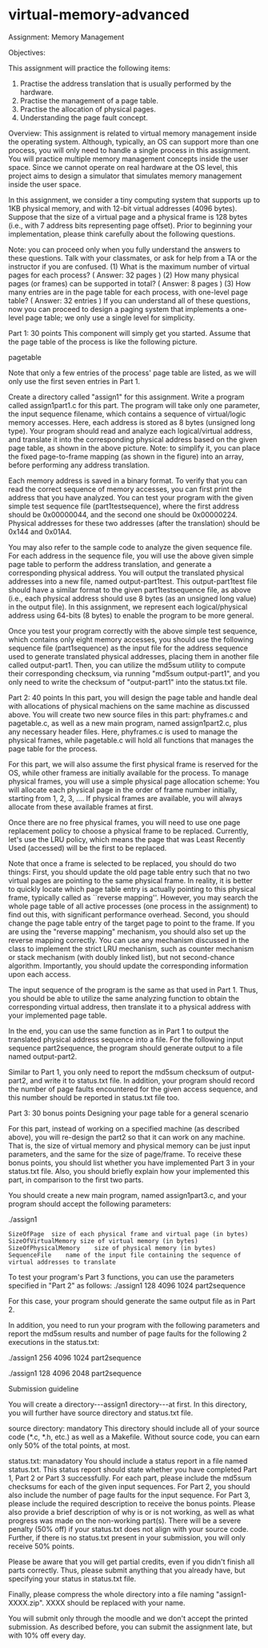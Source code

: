 # virtual-memory-advanced
Assignment: Memory Management

Objectives:

This assignment will practice the following items:
1. Practise the address translation that is usually performed by the hardware.
2. Practise the management of a page table.
3. Practise the allocation of physical pages.
4. Understanding the page fault concept.


Overview:
This assignment is related to virtual memory management inside the operating system. Although, typically, an OS can support more than one process, you will only need to handle a single process in this assignment. You will practice multiple memory management concepts inside the user space. Since we cannot operate on real hardware at the OS level, this project aims to design a simulator that simulates memory management inside the user space.



In this assignment, we consider a tiny computing system that supports up to 1KB physical memory, and with 12-bit virtual addresses (4096 bytes). Suppose that the size of a virtual page and a physical frame is 128 bytes (i.e., with 7 address bits representing page offset). Prior to beginning your implementation, please think carefully about the following questions.

Note: you can proceed only when you fully understand the answers to these questions. Talk with your classmates, or ask for help from a TA or the instructor if you are confused.
(1) What is the maximum number of virtual pages for each process?	( Answer: 32 pages )
(2) How many physical pages (or frames) can be supported in total?	( Answer: 8 pages )
(3) How many entries are in the page table for each process, with one-level page table?	( Answer: 32 entries )
If you can understand all of these questions, now you can proceed to design a paging system that implements a one-level page table; we only use a single level for simplicity.

Part 1: 30 points
This component will simply get you started. Assume that the page table of the process is like the following picture.

pagetable

Note that only a few entries of the process' page table are listed, as we will only use the first seven entries in Part 1.

Create a directory called "assign1" for this assignment. Write a program called assign1part1.c for this part. The program will take only one parameter, the input sequence filename, which contains a sequence of virtual/logic memory accesses. Here, each address is stored as 8 bytes (unsigned long type). Your program should read and analyze each logical/virtual address, and translate it into the corresponding physical address based on the given page table, as shown in the above picture. Note: to simplify it, you can place the fixed page-to-frame mapping (as shown in the figure) into an array, before performing any address translation.

Each memory address is saved in a binary format. To verify that you can read the correct sequence of memory accesses, you can first print the address that you have analyzed. You can test your program with the given simple test sequence file (part1testsequence), where the first address should be 0x00000044, and the second one should be 0x00000224. Physical addresses for these two addresses (after the translation) should be 0x144 and 0x01A4.

You may also refer to the sample code to analyze the given sequence file. For each address in the sequence file, you will use the above given simple page table to perform the address translation, and generate a corresponding physical address. You will output the translated physical addresses into a new file, named output-part1test. This output-part1test file should have a similar format to the given part1testsequence file, as above (i.e., each physical address should use 8 bytes (as an unsigned long value) in the output file). In this assignment, we represent each logical/physical address using 64-bits (8 bytes) to enable the program to be more general.

Once you test your program correctly with the above simple test sequence, which contains only eight memory accesses, you should use the following sequence file (part1sequence) as the input file for the address sequence used to generate translated physical addresses, placing them in another file called output-part1. Then, you can utilize the md5sum utility to compute their corresponding checksum, via running "md5sum output-part1", and you only need to write the checksum of "output-part1" into the status.txt file.



Part 2: 40 points
In this part, you will design the page table and handle deal with allocations of physical machiens on the same machine as discussed above. You will create two new source files in this part: phyframes.c and pagetable.c, as well as a new main program, named assign1part2.c, plus any necessary header files. Here, phyframes.c is used to manage the physical frames, while pagetable.c will hold all functions that manages the page table for the process.

For this part, we will also assume the first physical frame is reserved for the OS, while other framess are initially available for the process. To manage physical frames, you will use a simple physical page allocation scheme:
You will allocate each physical page in the order of frame number initially, starting from 1, 2, 3, .... If physical frames are available, you will always allocate from these available frames at first.

Once there are no free physical frames, you will need to use one page replacement policy to choose a physical frame to be replaced. Currently, let's use the LRU policy, which means the page that was Least Recently Used (accessed) will be the first to be replaced.



Note that once a frame is selected to be replaced, you should do two things:
First, you should update the old page table entry such that no two virtual pages are pointing to the same physical frame. In reality, it is better to quickly locate which page table entry is actually pointing to this physical frame, typically called as ``reverse mapping''. However, you may search the whole page table of all active processes (one process in the assignment) to find out this, with significant performance overhead.
Second, you should change the page table entry of the target page to point to the frame. If you are using the "reverse mapping" mechanism, you should also set up the reverse mapping correctly.
You can use any mechanism discussed in the class to implement the strict LRU mechanism, such as counter mechanism or stack mechanism (with doubly linked list), but not second-chance algorithm. Importantly, you should update the corresponding information upon each access.

The input sequence of the program is the same as that used in Part 1. Thus, you should be able to utilize the same analyzing function to obtain the corresponding virtual address, then translate it to a physical address with your implemented page table.

In the end, you can use the same function as in Part 1 to output the translated physical address sequence into a file. For the following input sequence part2sequence, the program should generate output to a file named output-part2.

Similar to Part 1, you only need to report the md5sum checksum of output-part2, and write it to status.txt file. In addition, your program should record the number of page faults encountered for the given access sequence, and this number should be reported in status.txt file too.

Part 3: 30 bonus points
Designing your page table for a general scenario

For this part, instead of working on a specified machine (as described above), you will re-design the part2 so that it can work on any machine. That is, the size of virtual memory and physical memory can be just input parameters, and the same for the size of page/frame. To receive these bonus points, you should list whether you have implemented Part 3 in your status.txt file. Also, you should briefly explain how your implemented this part, in comparison to the first two parts.

You should create a new main program, named assign1part3.c, and your program should accept the following parameters:

./assign1 <SizeOfPage> <SizeOfVirtualMemory> <SizeOfPhysicalMemory> <SequenceFile>

 	SizeOfPage	size of each physical frame and virtual page (in bytes)
 	SizeOfVirtualMemory	size of virtual memory (in bytes)
 	SizeOfPhysicalMemory	size of physical memory (in bytes)
 	SequenceFile	name of the input file containing the sequence of virtual addresses to translate


To test your program's Part 3 functions, you can use the parameters specified in "Part 2" as follows:
./assign1 128 4096 1024 part2sequence

For this case, your program should generate the same output file as in Part 2.

In addition, you need to run your program with the following parameters and report the md5sum results and number of page faults for the following 2 executions in the status.txt:

./assign1 256 4096 1024 part2sequence

./assign1 128 4096 2048 part2sequence


Submission guideline

You will create a directory---assign1 directory---at first. In this directory, you will further have source directory and status.txt file.

source directory: mandatory
This directory should include all of your source code (*.c, *.h, etc.) as well as a Makefile. Without source code, you can earn only 50% of the total points, at most.


status.txt: manadatory
You should include a status report in a file named status.txt. This status report should state whether you have completed Part 1, Part 2 or Part 3 successfully. For each part, please include the md5sum checksums for each of the given input sequences. For Part 2, you should also include the number of page faults for the input sequence. For Part 3, please include the required description to receive the bonus points. Please also provide a brief description of why is or is not working, as well as what progress was made on the non-working part(s).
There will be a severe penalty (50% off) if your status.txt does not align with your source code. Further, if there is no status.txt present in your submission, you will only receive 50% points.

Please be aware that you will get partial credits, even if you didn't finish all parts correctly. Thus, please submit anything that you already have, but specifying your status in status.txt file.

Finally, please compress the whole directory into a file naming "assign1-XXXX.zip". XXXX should be replaced with your name.

You will submit only through the moodle and we don't accept the printed submission. As described before, you can submit the assignment late, but with 10% off every day.
